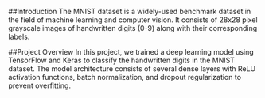 ##Introduction
The MNIST dataset is a widely-used benchmark dataset in the field of machine learning and computer vision. It consists of 28x28 pixel grayscale images of handwritten digits (0-9) along with their corresponding labels.

##Project Overview
In this project, we trained a deep learning model using TensorFlow and Keras to classify the handwritten digits in the MNIST dataset.
The model architecture consists of several dense layers with ReLU activation functions, batch normalization, and dropout regularization to prevent overfitting.
